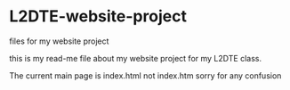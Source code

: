 # L2DTE-website-project
files for my website project

this is my read-me file about my website project for my L2DTE class.

The current main page is index.html not index.htm
sorry for any confusion
